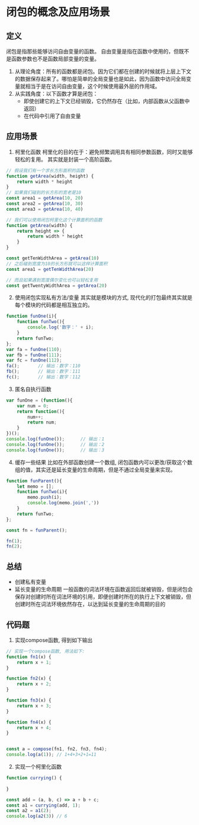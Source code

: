 # 闭包的概念及应用场景

## 定义

闭包是指那些能够访问自由变量的函数。
自由变量是指在函数中使用的，但既不是函数参数也不是函数局部变量的变量。

1. 从理论角度：所有的函数都是闭包。因为它们都在创建的时候就将上层上下文的数据保存起来了。哪怕是简单的全局变量也是如此，因为函数中访问全局变量就相当于是在访问自由变量，这个时候使用最外层的作用域。
2. 从实践角度：以下函数才算是闭包：
	* 即使创建它的上下文已经销毁，它仍然存在（比如，内部函数从父函数中返回）
	* 在代码中引用了自由变量

## 应用场景

1. 柯里化函数
柯里化的目的在于：避免频繁调用具有相同参数函数，同时又能够轻松的复用。
其实就是封装一个高阶函数。

```js
// 假设我们有一个求长方形面积的函数
function getArea(width, height) {
    return width * height
}
// 如果我们碰到的长方形的宽老是10
const area1 = getArea(10, 20)
const area2 = getArea(10, 30)
const area3 = getArea(10, 40)

// 我们可以使用闭包柯里化这个计算面积的函数
function getArea(width) {
    return height => {
        return width * height
    }
}

const getTenWidthArea = getArea(10)
// 之后碰到宽度为10的长方形就可以这样计算面积
const area1 = getTenWidthArea(20)

// 而且如果遇到宽度偶尔变化也可以轻松复用
const getTwentyWidthArea = getArea(20)

```

2. 使用闭包实现私有方法/变量
其实就是模块的方式, 现代化的打包最终其实就是每个模块的代码都是相互独立的。

```js
function funOne(i){
    function funTwo(){
        console.log('数字：' + i);
    }
    return funTwo;
};
var fa = funOne(110);
var fb = funOne(111);
var fc = funOne(112);
fa();       // 输出：数字：110
fb();       // 输出：数字：111
fc();       // 输出：数字：112

```

3. 匿名自执行函数
```js
var funOne = (function(){
	var num = 0;
	return function(){
	    num++;
	    return num;
	}
})();
console.log(funOne());      // 输出：1
console.log(funOne());      // 输出：2
console.log(funOne());      // 输出：3

```

4. 缓存一些结果
比如在外部函数创建一个数组, 闭包函数内可以更改/获取这个数组的值，其实还是延长变量的生命周期，但是不通过全局变量来实现。

```js
function funParent(){
    let memo = [];
    function funTwo(i){
        memo.push(i);
        console.log(memo.join(','))
    }
    return funTwo;
};

const fn = funParent();

fn(1);
fn(2);
```

## 总结

* 创建私有变量
* 延长变量的生命周期
一般函数的词法环境在函数返回后就被销毁，但是闭包会保存对创建时所在词法环境的引用，即便创建时所在的执行上下文被销毁，但创建时所在词法环境依然存在，以达到延长变量的生命周期的目的

## 代码题

1. 实现compose函数, 得到如下输出

```js
// 实现一个compose函数, 用法如下:
function fn1(x) {
    return x + 1;
}

function fn2(x) {
    return x + 2;
}

function fn3(x) {
    return x + 3;
}

function fn4(x) {
    return x + 4;
}


const a = compose(fn1, fn2, fn3, fn4);
console.log(a(1)); // 1+4+3+2+1=11
```

2. 实现一个柯里化函数

```js
function currying() {
    
}

const add = (a, b, c) => a + b + c;
const a1 = currying(add, 1);
const a2 = a1(2);
console.log(a2(3)) // 6
```
